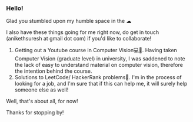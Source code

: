 ### Hello!
Glad you stumbled upon my humble space in the ☁

I also have these things going for me right now, do get in touch (anikethsuresh at gmail dot com) if you'd like to collaborate!

1. Getting out a Youtube course in Computer Vision💻🤖. Having taken Computer Vision (graduate level) in university, I was saddened to note the lack of easy to understand material on computer vision, therefore the intention behind the course.
2. Solutions to LeetCode/ HackerRank problems📒. I'm in the process of looking for a job, and I'm sure that if this can help me, it will surely help someone else as well!

Well, that's about all, for now!

Thanks for stopping by!
